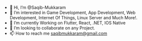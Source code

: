 - 👋 Hi, I’m @Saqib-Mukkaram
- 👀 I’m interested in Game Development, App Development, Web Development,
                       Internet Of Things, Linux Server and Much More!.
- 🌱 I’m currently Working on Flutter, React, .NET, IOS Native
- 💞️ I’m looking to collaborate on any Project.
- 📫 How to reach me saqibmukkaram@gmail.com

<!---
Saqib-Mukkaram/Saqib-Mukkaram is a ✨ special ✨ repository because its `README.md` (this file) appears on your GitHub profile.
You can click the Preview link to take a look at your changes.
--->
